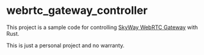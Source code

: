 # webrtc_gateway_controller

This project is a sample code for controlling [SkyWay WebRTC Gateway](https://github.com/skyway/skyway-webrtc-gateway) with Rust.

This is just a personal project and no warranty.
